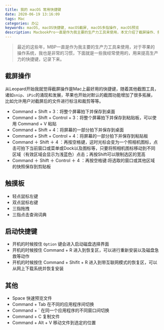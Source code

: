 ```yaml
---
title: 我的 macOS 常用快捷键
date: 2020-06-19 13:16:09
tags: Mac
categories: 办公
keywords: macOS, macOS快捷键, macOS截屏, macOS多指操作, macOS预览
description: MacbookPro一直是作为我主要的生产力工具来使用，本文介绍了截屏操作、多指触摸操作、预览等快捷键，帮助大家提高办公效率。
---
```


> 最近的这些年，MBP一直是作为我主要的生产力工具来使用，对于苹果的操作系统，我也是非常的习惯，下面就是一些我经常使用的，用来提高生产力的快捷键，记录下来。

<!-- more -->

## 截屏操作

从Leopard开始我就觉得截屏操作是Mac上最好用的快捷键，随着其他截图工具，诸如`snip`、`iPic`的涌现和发展，苹果也开始对默认的截图功能增加了很多拓展，比如允许用户对截屏后的文件进行标注和裁剪等等。

* Command + Shift + 3：将整个屏幕拍下并保存到桌面
* Command + Shift + Control + 3：将整个屏幕拍下并保存到粘贴板，可以使用 Command + V 粘贴
* Command + Shift + 4：将屏幕的一部分拍下并保存到桌面
* Command + Shift + Control + 4：将屏幕的一部分拍下并保存到粘贴板
* Command ＋ Shift ＋ 4 ：再按空格键，这时光标会变为一个照相机图标，点击可拍下当前窗口或菜单或Dock以及图标等，只要将照相机图标移动到不同区域（有效区域会显示为浅蓝色）点击；再按Shift可以限制选区的宽高
* Command ＋ Shift ＋ Control ＋ 4 ：再按空格键:将选取的窗口或其他区域的快照保存到剪贴板

## 触摸板

* 轻点鼠标左键
* 双点鼠标右键
* 三指拖拽
* 三指点击查询词典

## 启动快捷键

* 开机的时候按住 `Option` 键会进入启动磁盘选择界面
* 开机的时候按住 Command + R 进入到恢复区，可以进行重新安装以及磁盘急救等动作
* 开机的时候按住 Command + Shifit + R 进入到带互联网模式的恢复区，可以从网上下载系统并恢复安装

## 其他

* Space 快速预览文件
* Command + Tab 在不同的应用程序间切换
* Command + ` 在同一个应用程序的不同窗口间切换
* Command + C 复制文件
* Command + Alt + V 移动文件到选定的位置